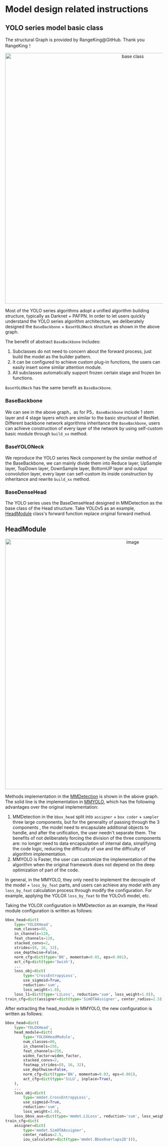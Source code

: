 # Model design related instructions

## YOLO series model basic class

The structural Graph is provided by RangeKing@GitHub. Thank you RangeKing！

<div align=center>
<img src="https://user-images.githubusercontent.com/27466624/190986949-01414a91-baae-4228-8828-c59db58dcf36.jpg" width=800 alt="base class">
</div>

Most of the YOLO series algorithms adopt a unified algorithm building structure, typically as Darknet + PAFPN. In order to let users quickly understand the YOLO series algorithm architecture, we deliberately designed the `BaseBackbone` + `BaseYOLONeck` structure as shown in the above graph.

The benefit of abstract `BaseBackbone` includes:

1. Subclasses do not need to concern about the forward process, just build the model as the builder pattern.
2. It can be configured to achieve custom plug-in functions, the users can easily insert some similar attention module.
3. All subclasses automatically support frozen certain stage and frozen bn functions.

`BaseYOLONeck` has the same benefit as `BaseBackbone`.

### BaseBackbone

We can see in the above graph，as for P5，`BaseBackbone` include 1 stem layer and 4 stage layers which are similar to the basic structural of ResNet. Different backbone network algorithms inheritance the `BaseBackbone`, users can achieve construction of every layer of the network by using self-custom basic module through `build_xx` method.

### BaseYOLONeck

We reproduce the YOLO series Neck component by the similar method of the BaseBackbone, we can mainly divide them into Reduce layer, UpSample layer, TopDown layer, DownSample layer, BottomUP layer and output convolution layer, every layer can self-custom its inside construction by inheritance and rewrite `build_xx` method.

### BaseDenseHead

The YOLO series uses the BaseDenseHead designed in MMDetection as the base class of the Head structure. Take YOLOv5 as an example, [HeadModule](https://github.com/open-mmlab/mmyolo/blob/main/mmyolo/models/dense_heads/yolov5_head.py#L2) class's forward function replace original forward method.

## HeadModule

<div align=center>
<img src="https://user-images.githubusercontent.com/33799979/190407754-c725fe85-a71b-4e45-912b-34513d1ff128.png" width=800 alt="image">
</div>

Methods implementation in the [MMDetection](https://github.com/open-mmlab/mmdetection) is shown in the above graph. The solid line is the implementation in [MMYOLO](https://github.com/open-mmlab/mmyolo/blob/main/mmyolo/models/dense_heads/yolov5_head.py), which has the following advantages over the original implementation:

1. MMDetection in the `bbox_head` split into `assigner` + `box coder` + `sampler` three large components, but for the generality of passing through the 3 components , the model need to encapsulate additional objects to handle, and after the unification, the user needn't separate them. The benefits of not deliberately forcing the division of the three components are: no longer need to data encapsulation of internal data, simplifying the code logic, reducing the difficulty of use and the difficulty of algorithm implementation.
2. MMYOLO is Faster, the user can customize the implementation of the algorithm when the original framework does not depend on the deep optimization of part of the code.

In general, in the MMYOLO, they only need to implement the decouple of the model + `loss_by_feat` parts, and users can achieve any model with any `loss_by_feat` calculation process through modify the configuration. For example, applying the YOLOX `loss_by_feat` to the YOLOv5 model, etc.

Taking the YOLOX configuration in MMDetection as an example, the Head module configuration is written as follows:

```python
bbox_head=dict(
    type='YOLOXHead',
    num_classes=80,
    in_channels=128,
    feat_channels=128,
    stacked_convs=2,
    strides=(8, 16, 32),
    use_depthwise=False,
    norm_cfg=dict(type='BN', momentum=0.03, eps=0.001),
    act_cfg=dict(type='Swish'),
    ...
    loss_obj=dict(
        type='CrossEntropyLoss',
        use_sigmoid=True,
        reduction='sum',
        loss_weight=1.0),
    loss_l1=dict(type='L1Loss', reduction='sum', loss_weight=1.0)),
train_cfg=dict(assigner=dict(type='SimOTAAssigner', center_radius=2.5)),
```

After extracting the head_module in MMYOLO, the new configuration is written as follows:

```python
bbox_head=dict(
    type='YOLOXHead',
    head_module=dict(
        type='YOLOXHeadModule',
        num_classes=80,
        in_channels=256,
        feat_channels=256,
        widen_factor=widen_factor,
        stacked_convs=2,
        featmap_strides=(8, 16, 32),
        use_depthwise=False,
        norm_cfg=dict(type='BN', momentum=0.03, eps=0.001),
        act_cfg=dict(type='SiLU', inplace=True),
    ),
    ...
    loss_obj=dict(
        type='mmdet.CrossEntropyLoss',
        use_sigmoid=True,
        reduction='sum',
        loss_weight=1.0),
    loss_bbox_aux=dict(type='mmdet.L1Loss', reduction='sum', loss_weight=1.0)),
train_cfg=dict(
    assigner=dict(
        type='mmdet.SimOTAAssigner',
        center_radius=2.5,
        iou_calculator=dict(type='mmdet.BboxOverlaps2D'))),
```
